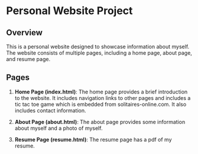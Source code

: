 # Personal Website Project

## Overview
This is a personal website designed to showcase information about myself. The website consists of multiple pages, including a home page, about page, and resume page.

## Pages
1. **Home Page (index.html)**: The home page provides a brief introduction to the website. It includes navigation links to other pages and includes a tic tac toe game which is embedded from solitaires-online.com. It also includes contact information.

2. **About Page (about.html)**: The about page provides some information about myself and a photo of myself.

3. **Resume Page (resume.html)**: The resume page has a pdf of my resume.
